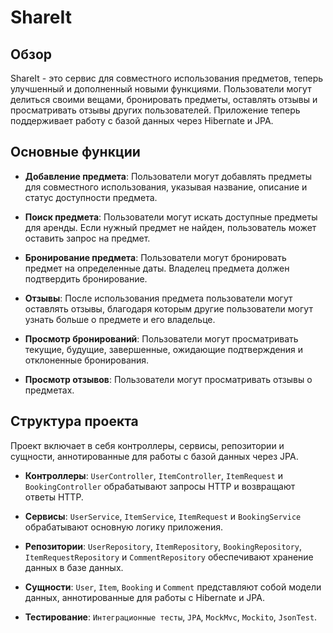 # ShareIt

## Обзор

ShareIt - это сервис для совместного использования предметов, теперь улучшенный и дополненный новыми функциями.
Пользователи могут делиться своими вещами, бронировать предметы, оставлять отзывы и просматривать отзывы других
пользователей. Приложение теперь поддерживает работу с базой данных через Hibernate и JPA.

## Основные функции

- **Добавление предмета**: Пользователи могут добавлять предметы для совместного использования, указывая название,
  описание и статус доступности предмета.

- **Поиск предмета**: Пользователи могут искать доступные предметы для аренды. Если нужный предмет не найден,
  пользователь может оставить запрос на предмет.

- **Бронирование предмета**: Пользователи могут бронировать предмет на определенные даты. Владелец предмета должен
  подтвердить бронирование.

- **Отзывы**: После использования предмета пользователи могут оставлять отзывы, благодаря которым другие пользователи
  могут узнать больше о предмете и его владельце.

- **Просмотр бронирований**: Пользователи могут просматривать текущие, будущие, завершенные, ожидающие подтверждения и
  отклоненные бронирования.

- **Просмотр отзывов**: Пользователи могут просматривать отзывы о предметах.

## Структура проекта

Проект включает в себя контроллеры, сервисы, репозитории и сущности, аннотированные для работы с базой данных через JPA.

- **Контроллеры**: `UserController`, `ItemController`, `ItemRequest` и `BookingController` обрабатывают запросы HTTP и возвращают
  ответы HTTP.

- **Сервисы**: `UserService`, `ItemService`, `ItemRequest` и `BookingService` обрабатывают основную логику приложения.

- **Репозитории**: `UserRepository`, `ItemRepository`, `BookingRepository`, `ItemRequestRepository` и `CommentRepository` обеспечивают хранение
  данных в базе данных.

- **Сущности**: `User`, `Item`, `Booking` и `Comment` представляют собой модели данных, аннотированные для работы с
  Hibernate и JPA.
  
- **Тестирование**: `Интеграционные тесты`, `JPA`, `MockMvc`, `Mockito`, `JsonTest`.
